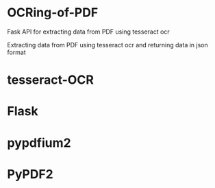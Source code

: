 # OCRing-of-PDF
Fask API for extracting data from PDF using tesseract ocr

Extracting data from PDF using tesseract ocr and returning data in json format

# tesseract-OCR
# Flask
# pypdfium2 
# PyPDF2
